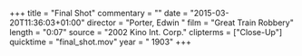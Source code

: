 +++
title = "Final Shot"
commentary = ""
date = "2015-03-20T11:36:03+01:00"
director = "Porter, Edwin "
film = "Great Train Robbery"
length = "0:07"
source = "2002 Kino Int. Corp."
clipterms = ["Close-Up"]
quicktime = "final_shot.mov"
year = " 1903"
+++